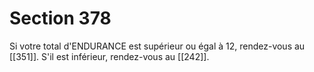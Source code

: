 # Section 378

Si votre total d'ENDURANCE est supérieur ou égal à 12, rendez-vous au [[351]]. S'il est inférieur, rendez-vous au [[242]].